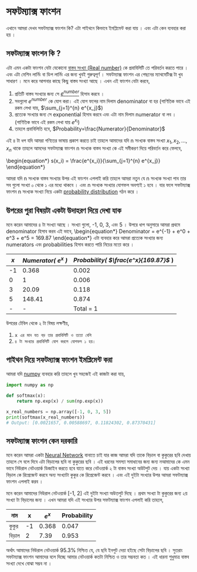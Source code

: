 # সফটম্যাক্স ফাংশন

এখানে আমরা দেখব সফটম্যাক্স ফাংশন কি? এটা পাইথনে কিভাবে ইমপ্লিমেন্ট করা যায় । এবং এটা কেন ব্যবহার করা হয় । 

## সফটম্যাক্স ফাংশন কি ? 
এটা এমন একটা ফাংশন যেটা যেকোনো [বাস্তব সংখ্যা  (Real number)](https://en.wikipedia.org/wiki/Real_number) কে প্রবাবিলিটি তে পরিবর্তন করতে পারে । এবং এটা মেশিন লার্নিং বা ডিপ লার্নিং এর জন্য খুবই গুরুত্বপূর্ণ । সফটম্যাক্স ফাংশন এর পেছনের ম্যাথমেটিক্স টা খুব সাধারণ । মনে করে আপনার কাছে কিছু বাস্তব সংখ্যা আছে । এখন এই ফাংশন যেটা করবে,

1. প্রতিটি বাস্তব সংখ্যার জন্য সে [$e^{number}$](https://en.wikipedia.org/wiki/Real_number) হিসাব করবে ।
2. সবগুলো $e^{number}$ কে যোগ করা। এই যোগ ফলের নাম দিলাম denominator বা হর (গাণিতিক ভাবে এই রকম লেখা যায়,  $\sum_{j=1}^{n} e^{x_j}$)
3. প্রত্যেক সংখ্যার জন্য সে exponential হিসাব করবে এবং এটা নাম দিলাম numerator বা লব । (গাণিতিক ভাবে এই রকম লেখা যায় $e^{x_i}$) 
4. তাহলে প্রবাবিলিতি হবে, $Probability=\frac{Numerator}{Denominator}$

এই ৪ টা ধপ যদি আমরা গণিতের ভাষায় প্রকাশ করতে চাই তাহলে আমাদের যদি n সংখ্যক বাস্তব সংখ্যা $x_1, x_2, ... , x_n$ থাকে তাহলে আমদের সফটম্যাক্স ফাংশন n সংখ্যক বাস্তব সংখ্যা কে এই সমীকরণ দিয়ে পরিবর্তন করে ফেলবে, 

\begin{equation*}
s(x_i) = \frac{e^{x_i}}{\sum_{j=1}^{n} e^{x_j}}
\end{equation*}

আমরা যদি n সংখ্যক বাস্তব সংখ্যার উপর এই ফাংশন এপলাই করি তাহলে আমরা নতুন যে n সংখ্যক সংখ্যা পাব তার সব গুলো সংখ্যা ০ থেকে ১ এর মধ্যে থাকবে । এবং n সংখ্যক সংখ্যার যোগফল অবশ্যই ১ হবে । যার ফলে সফটম্যাক্স ফাংশন n সংখ্যক সংখ্যা নিয়ে একটা [probability distribution](https://en.wikipedia.org/wiki/Probability_distribution) গঠন করে । 

## উপরের পুরা বিষয়টা একটা উদাহরণ দিয়ে দেখা যাক 
মনে করেন আমাদের ৪ টা সংখ্যা আছে । সংখ্যা গুলো, -1, 0, 3, এবং 5 । উপরে ধাপ অনুসারে আমরা প্রথমে denominator হিসাব করব এই ভাবে, 
\begin{equation*}
Denominator = e^{-1} + e^0 + e^3 + e^5 = 169.87
\end{equation*}
এটা ব্যবহার করে আমরা প্রত্যেক সংখ্যার জন্য numerators এবং probabilities হিসাব করতে পারি নিচের মতো করে । 


*x*| *Numerator( $e^x$ )* | *Probability( $\frac{e^x}{169.87}$* )
-- |--------------------- |---------------------------------
-1 | 0.368                | 0.002
0  | 1                    | 0.006
3  | 20.09                | 0.118
5  | 148.41               | 0.874
 - | -                    | Total = 1
 
উপরের টেবিল থেকে ২ টা বিষয় লক্ষণীয়,

1. `x এর মান যত বড় তার প্রবাবিলিটি ও ততো বেশি`
2. `৪ টা সংখ্যার প্রবাবিলিটি যোগ করলে যোগফল ১ হয়।` 

## পাইথন দিয়ে সফটম্যাক্স ফাংশন ইমপ্লিমেন্ট করা 

আমরা যদি [numpy](https://numpy.org/) ব্যবহার করি তাহলে খুব সহজেই এই কাজটা করা যায়,
```python
import numpy as np

def softmax(x):
    return np.exp(x) / sum(np.exp(x))

x_real_numbers = np.array([-1, 0, 3, 5])
print(softmax(x_real_numbers)) 
# Output: [0.0021657, 0.00588697, 0.11824302, 0.87370431]
```

## সফটম্যাক্স ফাংশন কেন দরকারি
মনে করেন আমরা একটা [Neural Network](https://victorzhou.com/blog/intro-to-neural-networks/) বানাতে চাই যার কাজ আমরা যদি তাকে বিড়াল বা কুকুরের ছবি দেখায় তাহলে সে বলে দিবে এটা বিড়ালের ছবি না কুকুরের ছবি । 
এই ধরনের সমস্যা সমাধানের জন্য জন্য নআমাদের কে এমন ভাবে নিউরাল নেটওয়ার্ক ডিজাইন করতে হবে যাতে করে নেটওয়ার্ক ২ টা বাস্তব সংখ্যা অউটপুট দেয় । যায় একটা সংখ্যা বিড়াল কে রিপ্রেজেন্ট করবে অন্য সংখ্যাটা কুকুর কে রিপ্রেজেন্ট করবে । এবং এই দুইটা সংখ্যার উপর আমরা সফটম্যাক্স ফাংশন এপলাই করব । 

মনে করেন আমাদের নিউরাল নেটওয়ার্ক [-1, 2]  এই দুইটা সংখ্যা অউতপুট দিছে । প্রথম সংখ্যা টা কুকুরের জন্য ২য় সংখ্যা টা বিড়ালের জন্য । এখন আমরা যদি এই সংখ্যার উপর সফটম্যাক্স ফাংশন এপলাই করি তাহলে, 

নাম   | x  | $e^x$ | Probability
-----|----|-------|------------
কুকুর  | -1 | 0.368 | 0.047
বিড়াল | 2  | 7.39  |  0.953

অর্থাৎ আমাদের নিউরাল নেটওয়ার্ক 95.3% নিশ্চিত যে, যে ছবি ইনপুট দেয়া হইছে সেটা বিড়ালের ছবি । সুতরাং সফটম্যাক্স ফাংশন আমাদের বলে দিচ্ছে আমার নেটওয়ার্ক কতটা নিশ্চিত ও তার সম্ভবতা কত । এই ধারনা শুধুমাত্র বাস্তব সংখ্যা দেখে বোঝা সম্ভব না ।  